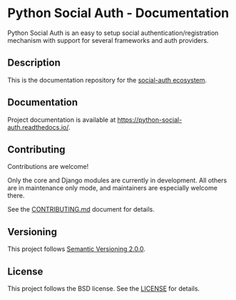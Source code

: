 # Python Social Auth - Documentation

Python Social Auth is an easy to setup social authentication/registration
mechanism with support for several frameworks and auth providers.

## Description

This is the documentation repository for the
[social-auth ecosystem](https://github.com/python-social-auth/social-core).

## Documentation

Project documentation is available at https://python-social-auth.readthedocs.io/.

## Contributing

Contributions are welcome!

Only the core and Django modules are currently in development. All others are in maintenance only mode, and maintainers are especially welcome there.

See the [CONTRIBUTING.md](https://github.com/python-social-auth/.github/blob/main/CONTRIBUTING.md) document for details.

## Versioning

This project follows [Semantic Versioning 2.0.0](https://semver.org/spec/v2.0.0.html).

## License

This project follows the BSD license. See the [LICENSE](LICENSE) for details.
